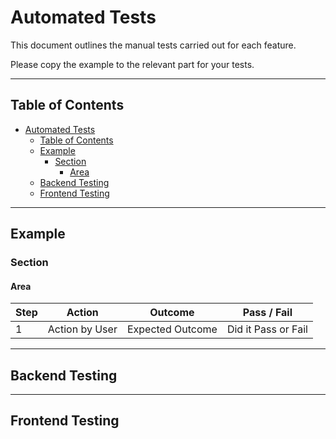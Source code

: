 # Automated Tests

This document outlines the manual tests carried out for each feature.

Please copy the example to the relevant part for your tests.

---

## Table of Contents

- [Automated Tests](#automated-tests)
  - [Table of Contents](#table-of-contents)
  - [Example](#example)
    - [Section](#section)
      - [Area](#area)
  - [Backend Testing](#backend-testing)
  - [Frontend Testing](#frontend-testing)

---

## Example

### Section

#### Area

| Step | Action          | Outcome                 | Pass / Fail                |
| ---- | --------------- | ----------------------- | -------------------------- |
| 1    | Action by User  | Expected Outcome        | Did it Pass or Fail        |

---

## Backend Testing



---

## Frontend Testing

